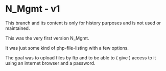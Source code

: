 # N_Mgmt - v1

This branch and its content is only for history purposes and is not used or maintained.

This was the very first version N_Mgmt.

It was just some kind of php-file-listing with a few options.

The goal was to upload files by ftp and to be able to ( give ) access to it using an internet browser and a password.
